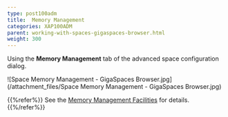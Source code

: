 ```yaml
---
type: post100adm
title:  Memory Management
categories: XAP100ADM
parent: working-with-spaces-gigaspaces-browser.html
weight: 300
---
```


 Using the **Memory Management** tab of the advanced space configuration dialog.


![Space Memory Management - GigaSpaces Browser.jpg](/attachment_files/Space Memory Management - GigaSpaces Browser.jpg)


{{%refer%}}
See the [Memory Management Facilities](./memory-management-facilities.html) for details.
{{%/refer%}}
